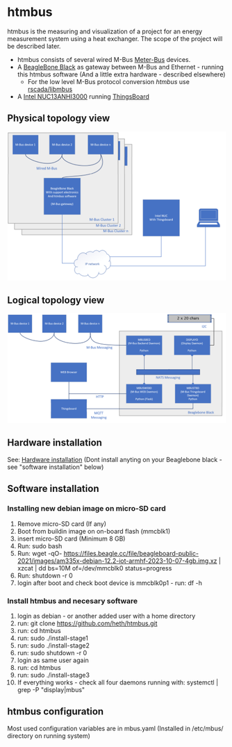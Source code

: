 # htmbus
htmbus is the measuring and visualization of a project for an energy measurement system using a heat exchanger. The scope of the project will be described later.

- htmbus consists of several wired M-Bus [Meter-Bus](https://m-bus.com/) devices.
- A [BeagleBone Black](https://www.beagleboard.org/boards/beaglebone-black) as gateway between M-Bus and Ethernet - running this htmbus software (And a little extra hardware - described elsewhere)
  - For the low level M-Bus protocol conversion _htmbus_ use [rscada/libmbus](https://github.com/rscada/libmbus)
- A [Intel NUC13ANHI3000](https://www.intel.com/content/dam/support/us/en/documents/intel-nuc/NUC13AN_TechProdSpec.pdf) running [ThingsBoard](https://thingsboard.io/)
## Physical topology view
![Physical topology view of project](/docs/pics/htmbus_topology.png)

## Logical topology view
![Logical topology view](/docs/pics/htmbus%20logical%20topology.png)

## Hardware installation
See: [Hardware installation](https://mars.merhot.dk/w/index.php/M-bus_Linux#Hardware_configuration) (Dont install anyting on your Beaglebone black - see "software installation" below)
## Software installation
### Installing new debian image on micro-SD card
1. Remove micro-SD card (If any)
2. Boot from buildin image on on-board flash (mmcblk1)
3. insert micro-SD card (Minimum 8 GB) 
4. Run: sudo bash
5. Run:
		wget -qO- https://files.beagle.cc/file/beagleboard-public-2021/images/am335x-debian-12.2-iot-armhf-2023-10-07-4gb.img.xz | xzcat | dd bs=10M of=/dev/mmcblk0 status=progress
6. Run: shutdown -r 0
7. login after boot and check boot device is mmcblk0p1 - run: df -h
### Install htmbus and necesary software
1. login as debian - or another added user with a home directory
2. run: git clone https://github.com/heth/htmbus.git
3. run: cd htmbus
4. run: sudo ./install-stage1
5. run: sudo ./install-stage2
6. run: sudo shutdown -r 0
7. login as same user again
8. run: cd htmbus
9. run: sudo ./install-stage3
10. If everything works - check all four daemons running with: systemctl | grep -P "display|mbus"
## htmbus configuration
Most used configuration variables are in mbus.yaml (Installed in /etc/mbus/ directory on running system)



